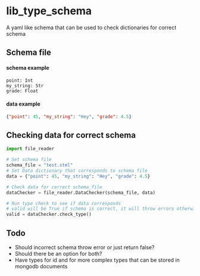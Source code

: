 # lib_type_schema
A yaml like schema that can be used to check dictionaries for correct schema

## Schema file
#### schema example
```
point: Int
my_string: Str
grade: Float
```

#### data example
```json
{"point": 45, "my_string": "Hey", "grade": 4.5}
```

## Checking data for correct schema

```py
import file_reader

# Set schema file
schema_file = "test.stml"
# Set Data dictionary that corresponds to schema file
data = {"point": 45, "my_string": "Hey", "grade": 4.5}

# Check data for correct schema_file
dataChecker = file_reader.DataChecker(schema_file, data)

# Run type check to see if data corresponds
# valid will be True if schema is correct, it will throw errors otherwise
valid = dataChecker.check_type()
```

## Todo
- Should incorrect schema throw error or just return false?
- Should there be an option for both?
- Have types for id and for more complex types that can be stored in mongodb documents
